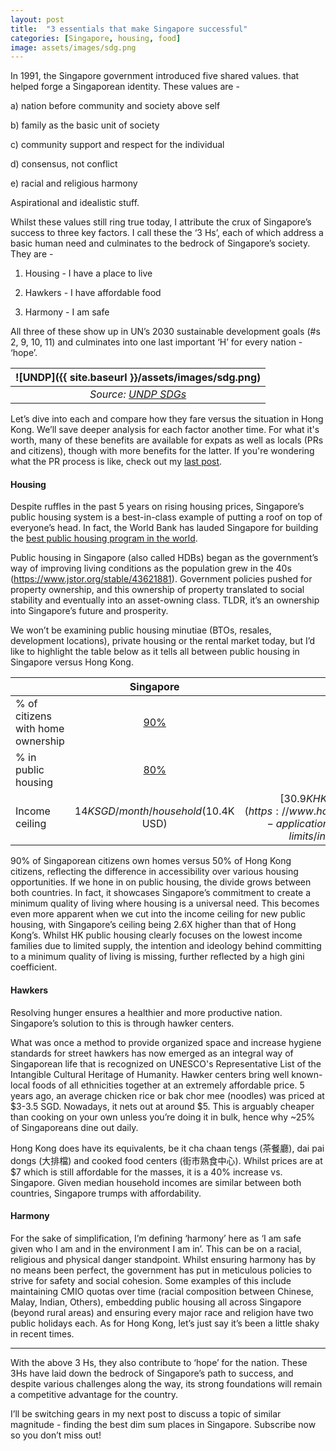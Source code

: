 ```yaml
---
layout: post
title:  "3 essentials that make Singapore successful"
categories: [Singapore, housing, food]
image: assets/images/sdg.png
---
```

In 1991, the Singapore government introduced five shared values. that helped forge a Singaporean identity. These values are -

a) nation before community and society above self

b) family as the basic unit of society

c) community support and respect for the individual

d) consensus, not conflict 

e) racial and religious harmony

Aspirational and idealistic stuff.

Whilst these values still ring true today, I attribute the crux of Singapore’s success to three key factors. I call these the ‘3 Hs’, each of which address a basic human need and culminates to the bedrock of Singapore’s society. They are -

1. Housing - I have a place to live

2. Hawkers - I have affordable food

3. Harmony - I am safe

All three of these show up in UN’s 2030 sustainable development goals (#s 2, 9, 10, 11) and culminates into one last important ‘H’ for every nation - ‘hope’.

| ![UNDP]({{ site.baseurl }}/assets/images/sdg.png)
|:--:| 
|  *Source: [UNDP SDGs](https://sdgs.un.org/goals)*  |

Let’s dive into each and compare how they fare versus the situation in Hong Kong. We’ll save deeper analysis for each factor another time. For what it's worth, many of these benefits are available for expats as well as locals (PRs and citizens), though with more benefits for the latter. If you're wondering what the PR process is like, check out my [last post](https://fromhktosg.github.io/singapore-PR/).

#### Housing

Despite ruffles in the past 5 years on rising housing prices, Singapore’s public housing system is a best-in-class example of putting a roof on top of everyone’s head. In fact, the World Bank has lauded Singapore for building the [best public housing program in the world](https://blogs.worldbank.org/sustainablecities/what-about-singapore-lessons-best-public-housing-program-world).

Public housing in Singapore (also called HDBs) began as the government’s way of improving living conditions as the population grew in the 40s (https://www.jstor.org/stable/43621881). Government policies pushed for property ownership, and this ownership of property translated to social stability and eventually into an asset-owning class. TLDR, it’s an ownership into Singapore’s future and prosperity.  

We won’t be examining public housing minutiae (BTOs, resales, development locations), private housing or the rental market today, but I’d like to highlight the table below as it tells all between public housing in Singapore versus Hong Kong.

|     | Singapore | Hong Kong  |
| :---        |    :----:   | :---: |
| % of citizens with home ownership      | [90%](https://www.bloomberg.com/news/features/2022-06-27/how-much-will-singapore-rents-rise-surging-prices-put-expats-under-pressure#:~:text=Singapore%20abolished%20rent%20controls%20in,Ministry%20of%20National%20Development%20said.)       | [50%](https://www.legco.gov.hk/research-publications/english/2021rb02-socioeconomic-implications-of-home-ownership-for-hong-kong-20210301-e.pdf)     |
| % in public housing   | [80%](https://www.statista.com/statistics/966747/population-living-in-public-housing-singapore/)     | [45%](https://www.scmp.com/news/hong-kong/society/article/2182106/why-public-housing-shortfall-will-remain-thorn-hong-kongs)      |
| Income ceiling   | $14K SGD / month / household ($10.4K USD)| [$30.9K HKD / month / family of four](https://www.housingauthority.gov.hk/en/flat-application/income-and-asset-limits/index.html) ($3.9K USD)|

90% of Singaporean citizens own homes versus 50% of Hong Kong citizens, reflecting the difference in accessibility over various housing opportunities. If we hone in on public housing, the divide grows between both countries. In fact, it showcases Singapore’s commitment to create a minimum quality of living where housing is a universal need. This becomes even more apparent when we cut into the income ceiling for new public housing, with Singapore’s ceiling being 2.6X higher than that of Hong Kong’s. Whilst HK public housing clearly focuses on the lowest income families due to limited supply, the intention and ideology behind committing to a minimum quality of living is missing, further reflected by a high gini coefficient.

#### Hawkers

Resolving hunger ensures a healthier and more productive nation. Singapore’s solution to this is through hawker centers.

What was once a method to provide organized space and increase hygiene standards for street hawkers has now emerged as an integral way of Singaporean life that is recognized on UNESCO's Representative List of the Intangible Cultural Heritage of Humanity. Hawker centers bring well known-local foods of all ethnicities together at an extremely affordable price. 5 years ago, an average chicken rice or bak chor mee (noodles) was priced at $3-3.5 SGD. Nowadays, it nets out at around $5. This is arguably cheaper than cooking on your own unless you’re doing it in bulk, hence why ~25% of Singaporeans dine out daily. 

Hong Kong does have its equivalents, be it cha chaan tengs (茶餐廳), dai pai dongs (大排檔) and cooked food centers (街市熟食中心). Whilst prices are at $7 which is still affordable for the masses, it is a 40% increase vs. Singapore. Given median household incomes are similar between both countries, Singapore trumps with affordability. 

#### Harmony

For the sake of simplification, I’m defining ‘harmony’ here as ‘I am safe given who I am and in the environment I am in’. This can be on a racial, religious and physical danger standpoint. Whilst ensuring harmony has by no means been perfect, the government has put in meticulous policies to strive for safety and social cohesion. Some examples of this include maintaining CMIO quotas over time (racial composition between Chinese, Malay, Indian, Others), embedding public housing all across Singapore (beyond rural areas) and ensuring every major race and religion have two public holidays each. As for Hong Kong, let’s just say it’s been a little shaky in recent times. 

---

With the above 3 Hs, they also contribute to ‘hope’ for the nation. These 3Hs have laid down the bedrock of Singapore’s path to success, and despite various challenges along the way, its strong foundations will remain a competitive advantage for the country. 

I’ll be switching gears in my next post to discuss a topic of similar magnitude - finding the best dim sum places in Singapore. Subscribe now so you don’t miss out!